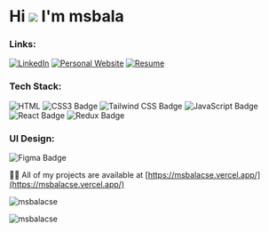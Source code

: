 # Hi ![](https://user-images.githubusercontent.com/18350557/176309783-0785949b-9127-417c-8b55-ab5a4333674e.gif) I'm msbala

### Links:

[![LinkedIn](https://img.shields.io/badge/LinkedIn-0077B5?style=for-the-badge&logo=linkedin&logoColor=white)](https://www.linkedin.com/in/leahmvicente/)
[![Personal Website](https://i.imgur.com/pTJjlUS.png)](https://msbalacse.vercel.app/)
[![Resume](https://i.imgur.com/DkeS2Dy.png)](https://leahvicente.com/LeahVicenteResume.pdf)

### Tech Stack:

![HTML](https://img.shields.io/badge/HTML-239120?style=for-the-badge&logo=html5&logoColor=white)
![CSS3 Badge](https://img.shields.io/badge/CSS3-1572B6?logo=css3&logoColor=fff&style=for-the-badge)
![Tailwind CSS Badge](https://img.shields.io/badge/Tailwind%20CSS-06B6D4?logo=tailwindcss&logoColor=fff&style=for-the-badge)
![JavaScript Badge](https://img.shields.io/badge/JavaScript-F7DF1E?logo=javascript&logoColor=000&style=for-the-badge)
![React Badge](https://img.shields.io/badge/React-61DAFB?logo=react&logoColor=000&style=for-the-badge)
![Redux Badge](https://img.shields.io/badge/Redux-764ABC?logo=redux&logoColor=fff&style=for-the-badge)

### UI Design:

![Figma Badge](https://img.shields.io/badge/Figma-F24E1E?logo=figma&logoColor=fff&style=for-the-badge)

👨‍💻 All of my projects are available at [https://msbalacse.vercel.app/](https://msbalacse.vercel.app/)

<p><img align="left" src="https://github-readme-stats.vercel.app/api/top-langs?username=msbalacse&show_icons=true&locale=en&layout=compact" alt="msbalacse" /></p>
</br>

<p><img align="center" src="https://github-readme-streak-stats.herokuapp.com/?user=msbalacse&" alt="msbalacse" /></p>
